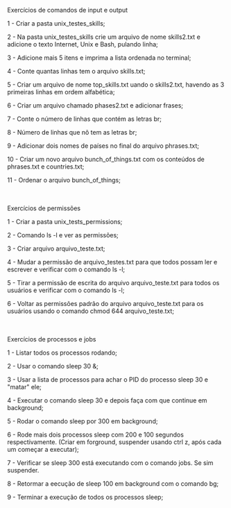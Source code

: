 Exercícios de comandos de input e output

1 - Criar a pasta unix_testes_skills;

2 -  Na pasta unix_testes_skills crie um arquivo de nome skills2.txt e adicione o texto Internet, Unix e Bash, pulando linha;

3 - Adicione mais 5 itens e imprima a lista ordenada no terminal;

4 - Conte quantas linhas tem o arquivo skills.txt;

5 - Criar um arquivo de nome top_skills.txt uando o skills2.txt, havendo as 3 primeiras linhas em ordem alfabética;

6 - Criar um arquivo chamado phases2.txt e adicionar frases;

7 - Conte o número de linhas que contém as letras br;

8 - Número de linhas  que nõ tem as letras br;

9 - Adicionar dois nomes de países no final do arquivo phrases.txt;

10 - Criar um novo arquivo bunch_of_things.txt com os conteúdos de phrases.txt e countries.txt;

11 - Ordenar o arquivo bunch_of_things;<br><br><br>



Exercícios de permissões

1 - Criar a pasta unix_tests_permissions;

2 - Comando ls -l e ver as permissões;

3 - Criar arquivo arquivo_teste.txt;

4 - Mudar a permissão de arquivo_testes.txt para que todos possam ler e escrever e verificar com o comando ls -l;

5 - Tirar a permissão de escrita do arquivo arquivo_teste.txt para todos os usuários e verificar com o comando ls -l;

6 - Voltar as permissões padrão do arquivo arquivo_teste.txt para os usuários usando o comando chmod 644 arquivo_teste.txt;<br><br><br>



Exercícios de processos e jobs

1 - Listar todos os processos rodando;

2 - Usar o comando sleep 30 &;

3 -  Usar a lista de processos para achar o PID do processo sleep 30 e "matar" ele;

4 - Executar o comando sleep 30 e depois faça com que continue em background;

5 - Rodar o comando sleep por 300 em background;

6 - Rode mais dois processos sleep com 200 e 100 segundos respectivamente. (Criar em forground, suspender usando ctrl z, após cada um começar a executar);

7 - Verificar se sleep 300 está executando com o comando jobs. Se sim suspender.

8 - Retormar a eecução de sleep 100 em background com o comando bg;

9 - Terminar a execução de todos os processos sleep;
